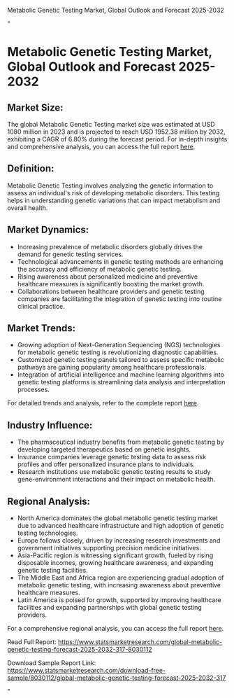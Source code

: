Metabolic Genetic Testing Market, Global Outlook and Forecast 2025-2032

"<h1>Metabolic Genetic Testing Market, Global Outlook and Forecast 2025-2032</h1>

<h2>Market Size:</h2>
<p>The global Metabolic Genetic Testing market size was estimated at USD 1080 million in 2023 and is projected to reach USD 1952.38 million by 2032, exhibiting a CAGR of 6.80% during the forecast period. For in-depth insights and comprehensive analysis, you can access the full report <a href='https://www.statsmarketresearch.com/global-metabolic-genetic-testing-forecast-2025-2032-317-8030112'>here</a>.</p>

<h2>Definition:</h2>
<p>Metabolic Genetic Testing involves analyzing the genetic information to assess an individual's risk of developing metabolic disorders. This testing helps in understanding genetic variations that can impact metabolism and overall health.</p>

<h2>Market Dynamics:</h2>
<ul>
  <li>Increasing prevalence of metabolic disorders globally drives the demand for genetic testing services.</li>
  <li>Technological advancements in genetic testing methods are enhancing the accuracy and efficiency of metabolic genetic testing.</li>
  <li>Rising awareness about personalized medicine and preventive healthcare measures is significantly boosting the market growth.</li>
  <li>Collaborations between healthcare providers and genetic testing companies are facilitating the integration of genetic testing into routine clinical practice.</li>
</ul>

<h2>Market Trends:</h2>
<ul>
  <li>Growing adoption of Next-Generation Sequencing (NGS) technologies for metabolic genetic testing is revolutionizing diagnostic capabilities.</li>
  <li>Customized genetic testing panels tailored to assess specific metabolic pathways are gaining popularity among healthcare professionals.</li>
  <li>Integration of artificial intelligence and machine learning algorithms into genetic testing platforms is streamlining data analysis and interpretation processes.</li>
</ul>
<p>For detailed trends and analysis, refer to the complete report <a href='https://www.statsmarketresearch.com/global-metabolic-genetic-testing-forecast-2025-2032-317-8030112'>here</a>.</p>

<h2>Industry Influence:</h2>
<ul>
  <li>The pharmaceutical industry benefits from metabolic genetic testing by developing targeted therapeutics based on genetic insights.</li>
  <li>Insurance companies leverage genetic testing data to assess risk profiles and offer personalized insurance plans to individuals.</li>
  <li>Research institutions use metabolic genetic testing results to study gene-environment interactions and their impact on metabolic health.</li>
</ul>

<h2>Regional Analysis:</h2>
<ul>
  <li>North America dominates the global metabolic genetic testing market due to advanced healthcare infrastructure and high adoption of genetic testing technologies.</li>
  <li>Europe follows closely, driven by increasing research investments and government initiatives supporting precision medicine initiatives.</li>
  <li>Asia-Pacific region is witnessing significant growth, fueled by rising disposable incomes, growing healthcare awareness, and expanding genetic testing facilities.</li>
  <li>The Middle East and Africa region are experiencing gradual adoption of metabolic genetic testing, with increasing awareness about preventive healthcare measures.</li>
  <li>Latin America is poised for growth, supported by improving healthcare facilities and expanding partnerships with global genetic testing providers.</li>
</ul>
<p>For a comprehensive regional analysis, you can access the full report <a href='https://www.statsmarketresearch.com/global-metabolic-genetic-testing-forecast-2025-2032-317-8030112'>here</a>.</p>

<p>Read Full Report: <a href='https://www.statsmarketresearch.com/global-metabolic-genetic-testing-forecast-2025-2032-317-8030112'>https://www.statsmarketresearch.com/global-metabolic-genetic-testing-forecast-2025-2032-317-8030112</a></p>
<p>Download Sample Report Link: <a href='https://www.statsmarketresearch.com/download-free-sample/8030112/global-metabolic-genetic-testing-forecast-2025-2032-317'>https://www.statsmarketresearch.com/download-free-sample/8030112/global-metabolic-genetic-testing-forecast-2025-2032-317</a></p>"
